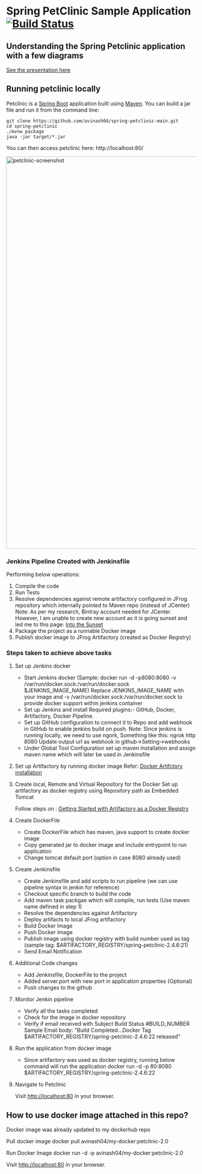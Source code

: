 # Spring PetClinic Sample Application [![Build Status](https://travis-ci.org/spring-projects/spring-petclinic.png?branch=main)](https://travis-ci.org/spring-projects/spring-petclinic/)

## Understanding the Spring Petclinic application with a few diagrams
<a href="https://speakerdeck.com/michaelisvy/spring-petclinic-sample-application">See the presentation here</a>

## Running petclinic locally
Petclinic is a [Spring Boot](https://spring.io/guides/gs/spring-boot) application built using [Maven](https://spring.io/guides/gs/maven/). You can build a jar file and run it from the command line:


```
git clone https://github.com/avinash04/spring-petclinic-main.git
cd spring-petclinic
./mvnw package
java -jar target/*.jar
```

You can then access petclinic here: http://localhost:80/

<img width="1042" alt="petclinic-screenshot" src="https://cloud.githubusercontent.com/assets/838318/19727082/2aee6d6c-9b8e-11e6-81fe-e889a5ddfded.png">


### Jenkins Pipeline Created with Jenkinsfile

Performing below operations:

1) Compile the code
2) Run Tests
3) Resolve dependencies against remote artifactory configured in JFrog repository which internally pointed to Maven repo (instead of JCenter)
   Note: As per my research, Bintray account needed for JCenter. 
   However, I am unable to create new account as it is going sunset and led me to this page:
   <a href="https://jfrog.com/blog/into-the-sunset-bintray-jcenter-gocenter-and-chartcenter">Into the Sunset</a>
4) Package the project as a runnable Docker image
5) Publish docker image to JFrog Artifactory (created as Docker Registry)

### Steps taken to achieve above tasks

1) Set up Jenkins docker
   - Start Jenkins docker 
     (Sample: docker run -d -p8080:8080 -v /var/run/docker.sock:/var/run/docker.sock $JENKINS_IMAGE_NAME)
     Replace JENKINS_IMAGE_NAME with your image and -v /var/run/docker.sock:/var/run/docker.sock to provide docker support within jenkins container
   - Set up Jenkins and install Required plugins:- GitHub, Docker, Artifactory, Docker Pipeline.
   - Set up GitHub configuration to connect it to Repo and add webhook in GitHub to enable jenkins build on push.
     Note: Since jenkins is running locally, we need to use ngork, Something like this:
     ngrok http 8080
     Update output url as webhook in github->Setting->webhooks
   - Under Global Tool Configuration set up maven installation and assign maven name which will later be used in Jenkinsfile
   
2) Set up Artifactory by running docker image
   Refer: <a href="https://jfrog.com/artifactory/install/">Docker Artifctory installation</a>

3) Create local, Remote and Virtual Repository for the Docker
   Set up artifactory as docker registry using Repository path as Embedded Tomcat
   
   Follow steps on : <a href="https://www.jfrog.com/confluence/display/JFROG/Getting+Started+with+Artifactory+as+a+Docker+Registry#GettingStartedwithArtifactoryasaDockerRegistry-GettingStartedwithArtifactoryProOn-Prem">Getting Started with Artifactory as a Docker Registry</a>
   
4) Create DockerFile
   - Create DockerFile which has maven, java support to create docker image
   - Copy generated jar to docker image and include entrypoint to run application
   - Change tomcat default port (option in case 8080 already used)

5) Create Jenkinsfile
   - Create Jenkinsfile and add scripts to run pipeline (we can use pipeline syntax in jenkin for reference)
   - Checkout specific branch to build the code
   - Add maven task packgae which will compile, run tests (Use maven name defined in step 1)
   - Resolve the dependencies against Artifactory
   - Deploy artifacts to local JFrog artifactory
   - Build Docker Image
   - Push Docker Image
   - Publish image using docker registry with build number used as tag 
     (sample tag: $ARTIFACTORY_REGISTRY/spring-petclinic-2.4.6:21)
   - Send Email Notification

6) Additional Code changes
   - Add Jenkinsfile, DockerFile to the project
   - Added server.port with new port in application properties (Optional)
   - Push changes to the github
   
7) Monitor Jenkin pipeline
   - Verify all the tasks completed
   - Check for the image in docker repository
   - Verify if email received with Subject Build Status #BUILD_NUMBER
     Sample Email body: "Build Completed...Docker Tag $ARTIFACTORY_REGISTRY/spring-petclinic-2.4.6:22 released"

8) Run the application from docker image
   - Since artifactory was used as docker registry, running below command will run the application
     docker run -d -p 80:8080 $ARTIFACTORY_REGISTRY/spring-petclinic-2.4.6:22

9) Navigate to Petclinic

    Visit [http://localhost:80](http://localhost:80) in your browser.
    


## How to use docker image attached in this repo?

Docker image was already updated to my dockerhub repo

Pull docker image
docker pull avinash04/my-docker:petclinic-2.0

Run Docker Image
docker run -d -p avinash04/my-docker:petclinic-2.0

Visit [http://localhost:80](http://localhost:80) in your browser.
